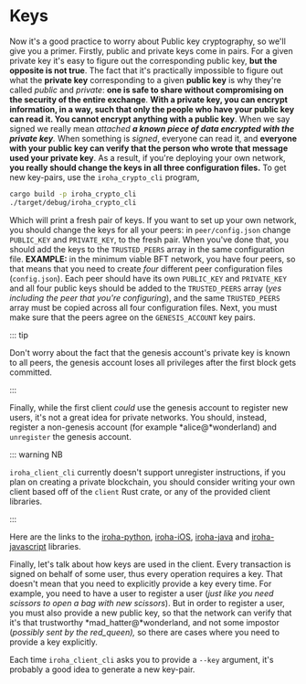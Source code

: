 # Keys

Now it's a good practice to worry about Public key cryptography, so we'll
give you a primer. Firstly, public and private keys come in pairs. For a
given private key it's easy to figure out the corresponding public key,
**but the opposite is not true**. The fact that it's practically impossible
to figure out what the **private key** corresponding to a given **public
key** is why they're called _public_ and _private_: **one is safe to share
without compromising on the security of the entire exchange**. **With a
private key, you can encrypt information, in a way, such that only the
people who have your public key can read it. You cannot encrypt anything
with a public key**. When we say signed we really mean _attached **a known
piece of data encrypted with the private key**._ When something is
_signed_, everyone can read it, and **everyone with your public key can
verify that the person who wrote that message used your private key**. As a
result, if you're deploying your own network, **you really should change
the keys in all three configuration files.** To get new key-pairs, use the
`iroha_crypto_cli` program,

```bash
cargo build -p iroha_crypto_cli
./target/debug/iroha_crypto_cli
```

Which will print a fresh pair of keys. If you want to set up your own
network, you should change the keys for all your peers: in
`peer/config.json` change `PUBLIC_KEY` and `PRIVATE_KEY`, to the fresh
pair. When you've done that, you should add the keys to the `TRUSTED_PEERS`
array in the same configuration file. **EXAMPLE:** in the minimum viable
BFT network, you have four peers, so that means that you need to create
_four_ different peer configuration files (`config.json`). Each peer should
have its own `PUBLIC_KEY` and `PRIVATE_KEY` and all four public keys should
be added to the `TRUSTED_PEERS` array (_yes including the peer that you're
configuring_), and the same `TRUSTED_PEERS` array must be copied across all
four configuration files. Next, you must make sure that the peers agree on
the `GENESIS_ACCOUNT` key pairs.

::: tip

Don't worry about the fact that the genesis account's private key is known
to all peers, the genesis account loses all privileges after the first
block gets committed.

:::

Finally, while the first client _could_ use the genesis account to register
new users, it's not a great idea for private networks. You should, instead,
register a non-genesis account (for example *alice@*wonderland) and
`unregister` the genesis account.

::: warning NB

<!-- Q: still true? -->
`iroha_client_cli` currently doesn't support unregister instructions, if
you plan on creating a private blockchain, you should consider writing your
own client based off of the `client` Rust crate, or any of the provided
client libraries.

:::

Here are the links to the
[iroha-python](https://github.com/hyperledger/iroha-python),
[iroha-iOS](https://github.com/hyperledger/iroha-ios),
[iroha-java](https://github.com/hyperledger/iroha-java) and
[iroha-javascript](https://github.com/hyperledger/iroha-javascript/tree/iroha2)
libraries.

Finally, let's talk about how keys are used in the client. Every
transaction is signed on behalf of some user, thus every operation requires
a key. That doesn't mean that you need to explicitly provide a key every
time. For example, you need to have a user to register a user (_just like
you need scissors to open a bag with new scissors_). But in order to
register a user, you must also provide a new public key, so that the
network can verify that it's that trustworthy *mad_hatter@*wonderland, and
not some impostor (_possibly sent by the red_queen),_ so there are cases
where you need to provide a key explicitly.

Each time `iroha_client_cli` asks you to provide a `--key` argument, it's
probably a good idea to generate a new key-pair.
